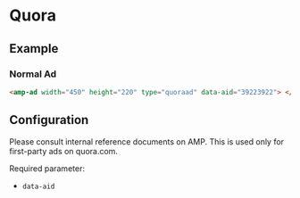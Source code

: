 <!---
Copyright 2018 The AMP HTML Authors. All Rights Reserved.

Licensed under the Apache License, Version 2.0 (the "License");
you may not use this file except in compliance with the License.
You may obtain a copy of the License at

      http://www.apache.org/licenses/LICENSE-2.0

Unless required by applicable law or agreed to in writing, software
distributed under the License is distributed on an "AS-IS" BASIS,
WITHOUT WARRANTIES OR CONDITIONS OF ANY KIND, either express or implied.
See the License for the specific language governing permissions and
limitations under the License.
-->

# Quora

## Example

### Normal Ad

```html
<amp-ad width="450" height="220" type="quoraad" data-aid="39223922"> </amp-ad>
```

## Configuration

Please consult internal reference documents on AMP. This is used only for first-party ads on quora.com.

Required parameter:

- `data-aid`
